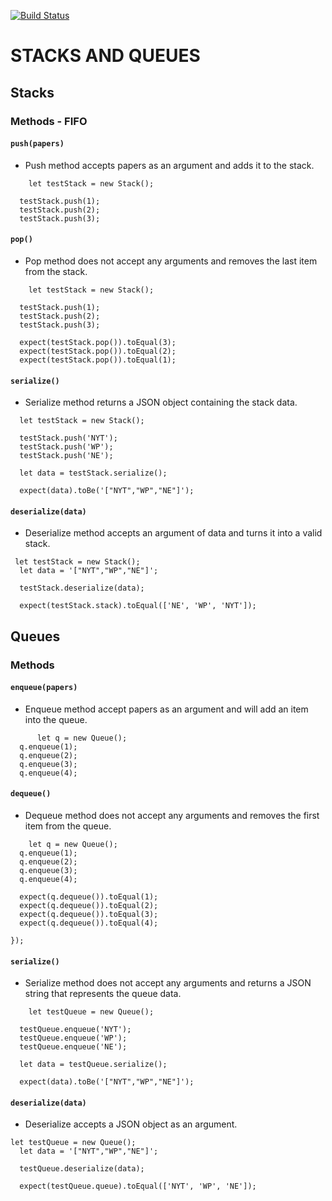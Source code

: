 [![Build Status](https://travis-ci.com/Confalone/10-stacks-and-queues.svg?branch=master)](https://travis-ci.com/Confalone/10-stacks-and-queues)

# STACKS AND QUEUES

## Stacks

### Methods - FIFO
#### `push(papers)` 
  * Push method accepts papers as an argument and adds it to the stack.

  ```
      let testStack = new Stack();

    testStack.push(1);
    testStack.push(2);
    testStack.push(3);
  ```
#### `pop()`
  * Pop method does not accept any arguments and removes the last item from the stack.

  ```
      let testStack = new Stack();

    testStack.push(1);
    testStack.push(2);
    testStack.push(3);

    expect(testStack.pop()).toEqual(3);
    expect(testStack.pop()).toEqual(2);
    expect(testStack.pop()).toEqual(1);
  ```
#### `serialize()`
  * Serialize method returns a JSON object containing the stack data.

  ```
    let testStack = new Stack();

    testStack.push('NYT');
    testStack.push('WP');
    testStack.push('NE');
  
    let data = testStack.serialize();

    expect(data).toBe('["NYT","WP","NE"]');
  ```
#### `deserialize(data)`
  * Deserialize method accepts an argument of data and turns it into a valid stack.
  ```
   let testStack = new Stack();
    let data = '["NYT","WP","NE"]';

    testStack.deserialize(data);

    expect(testStack.stack).toEqual(['NE', 'WP', 'NYT']);
  ```

## Queues

### Methods
#### `enqueue(papers)`
  * Enqueue method accept papers as an argument and will add an item into the queue.
  ```
        let q = new Queue();
    q.enqueue(1);
    q.enqueue(2);
    q.enqueue(3);
    q.enqueue(4);
  ```
#### `dequeue()`
  * Dequeue method does not accept any arguments and removes the first item from the queue.
  ```
      let q = new Queue();
    q.enqueue(1);
    q.enqueue(2);
    q.enqueue(3);
    q.enqueue(4);

    expect(q.dequeue()).toEqual(1);
    expect(q.dequeue()).toEqual(2);
    expect(q.dequeue()).toEqual(3);
    expect(q.dequeue()).toEqual(4);

  });
  ```
#### `serialize()`
  * Serialize method does not accept any arguments and returns a JSON string that represents the queue data.
  ```
      let testQueue = new Queue();

    testQueue.enqueue('NYT');
    testQueue.enqueue('WP');
    testQueue.enqueue('NE');
  
    let data = testQueue.serialize();

    expect(data).toBe('["NYT","WP","NE"]');
  ```

#### `deserialize(data)`
  * Deserialize accepts a JSON object as an argument.

  ```
  let testQueue = new Queue();
    let data = '["NYT","WP","NE"]';

    testQueue.deserialize(data);

    expect(testQueue.queue).toEqual(['NYT', 'WP', 'NE']);

  ```